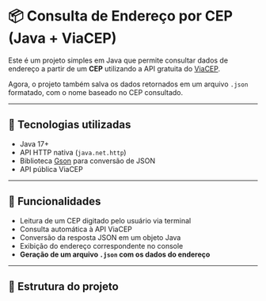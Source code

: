 # 📦 Consulta de Endereço por CEP (Java + ViaCEP)

Este é um projeto simples em Java que permite consultar dados de endereço a partir de um **CEP** utilizando a API gratuita do [ViaCEP](https://viacep.com.br/).

Agora, o projeto também salva os dados retornados em um arquivo `.json` formatado, com o nome baseado no CEP consultado.

---

## 🚀 Tecnologias utilizadas

- Java 17+
- API HTTP nativa (`java.net.http`)
- Biblioteca [Gson](https://github.com/google/gson) para conversão de JSON
- API pública ViaCEP

---

## 📌 Funcionalidades

- Leitura de um CEP digitado pelo usuário via terminal
- Consulta automática à API ViaCEP
- Conversão da resposta JSON em um objeto Java
- Exibição do endereço correspondente no console
- **Geração de um arquivo `.json` com os dados do endereço**

---

## 📂 Estrutura do projeto

